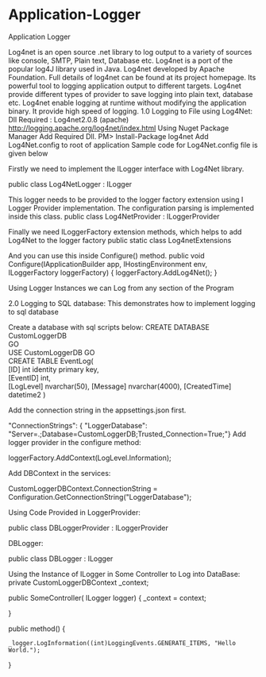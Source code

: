 # Application-Logger
Application Logger

 Log4net is an open source .net library to log output to a variety of sources like console, SMTP, Plain text, Database etc. Log4net is a port of the popular log4J library used in Java. Log4net developed by Apache Foundation. Full details of log4net can be found at its project homepage. Its powerful tool to logging application output to different targets. Log4net provide different types of provider to save logging into plain text, database etc.  Log4net enable logging at runtime without modifying the application binary. It provide high speed of logging.
1.0 Logging to File using Log4Net:
Dll Required : Log4net2.0.8 (apache)  http://logging.apache.org/log4net/index.html
Using Nuget Package Manager Add Required Dll.
PM> Install-Package log4net
Add Log4Net.config to root of application
Sample code for Log4Net.config file is given below
         
Firstly we need to implement the ILogger interface with Log4Net library. 

public class Log4NetLogger : ILogger



This logger needs to be provided to the logger factory extension using I Logger Provider implementation. 
The configuration parsing is implemented inside this class.
public class Log4NetProvider : ILoggerProvider

Finally we need ILoggerFactory extension methods, which helps to add Log4Net to the logger factory
public static class Log4netExtensions

And you can use this inside Configure() method.
public void Configure(IApplicationBuilder app, IHostingEnvironment env, ILoggerFactory loggerFactory)
{
    loggerFactory.AddLog4Net();
}

Using Logger Instances we can Log from any section of the Program

2.0 Logging to SQL database:
This demonstrates how to implement logging to sql database 

Create a database with sql scripts below:
CREATE DATABASE CustomLoggerDB  
GO  
USE CustomLoggerDB 
GO  
CREATE TABLE EventLog(  
    [ID] int identity primary key,  
    [EventID] int,  
    [LogLevel] nvarchar(50), 
    [Message] nvarchar(4000), 
    [CreatedTime] datetime2 
) 

Add the connection string in the appsettings.json first.

"ConnectionStrings": { "LoggerDatabase": "Server=.;Database=CustomLoggerDB;Trusted_Connection=True;"}
Add logger provider in the configure method:

loggerFactory.AddContext(LogLevel.Information);


Add DBContext in the services:

CustomLoggerDBContext.ConnectionString = Configuration.GetConnectionString("LoggerDatabase"); 

Using Code Provided in LoggerProvider:

public class DBLoggerProvider : ILoggerProvider 

DBLogger:

public class DBLogger : ILogger 

Using the Instance of ILogger in Some Controller to Log into DataBase:
private CustomLoggerDBContext _context; 

 public SomeController( ILogger<StudentController> logger) 
{ 
    _context = context; 
    
} 
 
public method() 
{ 
   
    _logger.LogInformation((int)LoggingEvents.GENERATE_ITEMS, "Hello World."); 
    
} 

